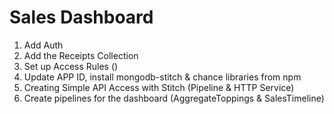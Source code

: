 # Sales Dashboard

1. Add Auth
2. Add the Receipts Collection
3. Set up Access Rules ()
4. Update APP ID, install mongodb-stitch & chance libraries from npm
5. Creating Simple API Access with Stitch (Pipeline & HTTP Service)
6. Create pipelines for the dashboard (AggregateToppings & SalesTimeline)
